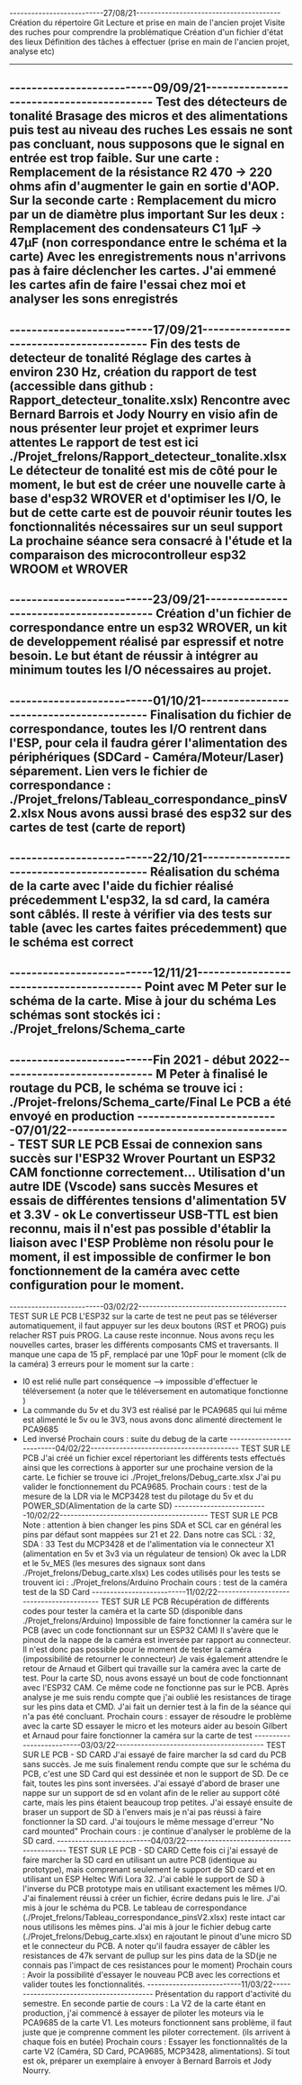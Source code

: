 --------------------------27/08/21----------------------------------------
Création du répertoire Git
Lecture et prise en main de l'ancien projet
Visite des ruches pour comprendre la problématique
Création d'un fichier d'état des lieux
Définition des tâches à effectuer (prise en main de l'ancien projet, analyse etc)

---------------------------------------------------------------------------
--------------------------09/09/21-----------------------------------------
Test des détecteurs de tonalité
Brasage des micros et des alimentations puis test au niveau des ruches 
Les essais ne sont pas concluant, nous supposons que le signal en entrée est trop faible.
Sur une carte : Remplacement de la résistance R2 470 -> 220 ohms afin d'augmenter le gain en sortie d'AOP.
Sur la seconde carte : Remplacement du micro par un de diamètre plus important
Sur les deux : Remplacement des condensateurs C1 1µF -> 47µF (non correspondance entre le schéma et la carte)
Avec les enregistrements nous n'arrivons pas à faire déclencher les cartes. 
J'ai emmené les cartes afin de faire l'essai chez moi et analyser les sons enregistrés
---------------------------------------------------------------------------
--------------------------17/09/21-----------------------------------------
Fin des tests de detecteur de tonalité
Réglage des cartes à environ 230 Hz, création du rapport de test (accessible dans github : Rapport_detecteur_tonalite.xslx)
Rencontre avec Bernard Barrois et Jody Nourry en visio afin de nous présenter leur projet et exprimer leurs attentes
Le rapport de test est ici ./Projet_frelons/Rapport_detecteur_tonalite.xlsx
Le détecteur de tonalité est mis de côté pour le moment, le but est de créer une nouvelle carte à base d'esp32 WROVER et d'optimiser les I/O,
le but de cette carte est de pouvoir réunir toutes les fonctionnalités nécessaires sur un seul support
La prochaine séance sera consacré à l'étude et la comparaison des microcontrolleur esp32 WROOM et WROVER
---------------------------------------------------------------------------
--------------------------23/09/21-----------------------------------------
Création d'un fichier de correspondance entre un esp32 WROVER, un kit de developpement réalisé par espressif et notre besoin.
Le but étant de réussir à intégrer au minimum toutes les I/O nécessaires au projet.
---------------------------------------------------------------------------
--------------------------01/10/21-----------------------------------------
Finalisation du fichier de correspondance, toutes les I/O rentrent dans l'ESP, pour cela il faudra gérer l'alimentation des périphériques (SDCard - Caméra/Moteur/Laser)
séparement.
Lien vers le fichier de correspondance : ./Projet_frelons/Tableau_correspondance_pinsV2.xlsx
Nous avons aussi brasé des esp32 sur des cartes de test (carte de report)
---------------------------------------------------------------------------
--------------------------22/10/21-----------------------------------------
Réalisation du schéma de la carte avec l'aide du fichier réalisé précedemment
L'esp32, la sd card, la caméra sont câblés.
Il reste à vérifier via des tests sur table (avec les cartes faites précedemment) que le schéma est correct
---------------------------------------------------------------------------
--------------------------12/11/21-----------------------------------------
Point avec M Peter sur le schéma de la carte.
Mise à jour du schéma
Les schémas sont stockés ici : ./Projet_frelons/Schema_carte
---------------------------------------------------------------------------
--------------------------Fin 2021 - début 2022----------------------------
M Peter à finalisé le routage du PCB, le schéma se trouve ici : ./Projet-frelons/Schema_carte/Final
Le PCB a été envoyé en production
--------------------------07/01/22-----------------------------------------
TEST SUR LE PCB
Essai de connexion sans succès sur l'ESP32 Wrover
Pourtant un ESP32 CAM fonctionne correctement...
Utilisation d'un autre IDE (Vscode) sans succès
Mesures et essais de différentes tensions d'alimentation 5V et 3.3V - ok
Le convertisseur USB-TTL est bien reconnu, mais il n'est pas possible d'établir la liaison avec l'ESP 
Problème non résolu pour le moment, il est impossible de confirmer le bon fonctionnement de la caméra avec cette configuration pour le moment.
---------------------------------------------------------------------------
--------------------------03/02/22-----------------------------------------
TEST SUR LE PCB
L'ESP32 sur la carte de test ne peut pas se téléverser automatiquement, il faut appuyer sur les deux boutons (RST et PROG) puis relacher RST puis PROG. La cause reste inconnue.
Nous avons reçu les nouvelles cartes, braser les différents composants CMS et traversants. Il manque une capa de 15 pF, remplacé par une 10pF pour le moment (clk de la caméra)
3 erreurs pour le moment sur la carte : 
- I0 est relié nulle part conséquence --> impossible d'effectuer le téléversement (a noter que le téléversement en automatique fonctionne )
- La commande du 5v et du 3V3 est réalisé par le PCA9685 qui lui même est alimenté le 5v ou le 3V3, nous avons donc alimenté directement le PCA9685
- Led inversé
Prochain cours : suite du debug de la carte 
--------------------------04/02/22-----------------------------------------
TEST SUR LE PCB
J'ai créé un fichier excel répertoriant les différents tests effectués ainsi que les corrections à apporter sur une prochaine version de la carte.
Le fichier se trouve ici ./Projet_frelons/Debug_carte.xlsx
J'ai pu valider le fonctionnement du PCA9685.
Prochain cours : test de la mesure de la LDR via le MCP3428
				 test du pilotage du 5v et du POWER_SD(Alimentation de la carte SD)
--------------------------10/02/22-----------------------------------------
TEST SUR LE PCB
Note : attention à bien changer les pins SDA et SCL car en général les pins par défaut sont mappées sur 21 et 22.
Dans notre cas SCL : 32, SDA : 33
Test du MCP3428 et de l'alimentation via le connecteur X1 (alimentation en 5v et 3v3 via un régulateur de tension)
Ok avec la LDR et le 5v_MES (les mesures des signaux sont dans ./Projet_frelons/Debug_carte.xlsx)
Les codes utilisés pour les tests se trouvent ici : ./Projet_frelons/Arduino
Prochain cours : test de la caméra
				 test de la SD Card
--------------------------11/02/22-----------------------------------------
TEST SUR LE PCB
Récupération de différents codes pour tester la caméra et la carte SD (disponible dans ./Projet_frelons/Arduino)
Impossible de faire fonctionner la caméra sur le PCB (avec un code fonctionnant sur un ESP32 CAM)
Il s'avère que le pinout de la nappe de la caméra est inversée par rapport au connecteur.
Il n'est donc pas possible pour le moment de tester la caméra (impossibilité de retourner le connecteur)
Je vais également attendre le retour de Arnaud et Gilbert qui travaille sur la caméra avec la carte de test.
Pour la carte SD, nous avons essayé un bout de code fonctionnant avec l'ESP32 CAM.
Ce même code ne fonctionne pas sur le PCB. Après analyse je me suis rendu compte que j'ai oublié les resistances de tirage sur les pins data et CMD.
J'ai fait un dernier test à la fin de la séance qui n'a pas été concluant.
Prochain cours : essayer de résoudre le problème avec la carte SD
				 essayer le micro et les moteurs
				 aider au besoin Gilbert et Arnaud pour faire fonctionner la caméra sur la carte de test
--------------------------03/03/22-----------------------------------------
TEST SUR LE PCB - SD CARD
J'ai essayé de faire marcher la sd card du PCB sans succès. Je me suis finalement rendu compte que sur le schéma du PCB, c'est une SD Card qui est dessinée et non le support de SD.
De ce fait, toutes les pins sont inversées. J'ai essayé d'abord de braser une nappe sur un support de sd en volant afin de le relier au support côté carte, mais les pins étaient beaucoup trop petites.
J'ai essayé ensuite de braser un support de SD à l'envers mais je n'ai pas réussi à faire fonctionner la SD card. J'ai toujours le même message d'erreur "No card mounted"
Prochain cours : je continue d'analyser le problème de la SD card.
--------------------------04/03/22-----------------------------------------
TEST SUR LE PCB - SD CARD
Cette fois ci j'ai essayé de faire marcher la SD card en utilisant un autre PCB (identique au prototype), mais comprenant seulement le support de SD card et en utilisant un ESP Heltec Wifi Lora 32.
J'ai cablé le support de SD à l'inverse du PCB prototype mais en utilisant exactement les mêmes I/O.
J'ai finalement réussi à créer un fichier, écrire dedans puis le lire.
J'ai mis à jour le schéma du PCB. Le tableau de correspondance (./Projet_frelons/Tableau_correspondance_pinsV2.xlsx) reste intact car nous utilisons les mêmes pins.
J'ai mis à jour le fichier debug carte (./Projet_frelons/Debug_carte.xlsx) en rajoutant le pinout d'une micro SD et le connecteur du PCB.
A noter qu'il faudra essayer de câbler les resistances de 47k servant de pullup sur les pins data de la SD(je ne connais pas l'impact de ces resistances pour le moment)
Prochain cours : Avoir la possibilité d'essayer le nouveau PCB avec les corrections et valider toutes les fonctionnalités.
--------------------------11/03/22-----------------------------------------
Présentation du rapport d'activité du semestre.
En seconde partie de cours : La V2 de la carte étant en production, j'ai commencé à essayer de piloter les moteurs via le PCA9685 de la carte V1. 
Les moteurs fonctionnent sans problème, il faut juste que je comprenne comment les piloter correctement. (ils arrivent à chaque fois en butée)
Prochain cours : Essayer les fonctionnalités de la carte V2 (Caméra, SD Card, PCA9685, MCP3428, alimentations).
				 Si tout est ok, préparer un exemplaire à envoyer à Bernard Barrois et Jody Nourry.